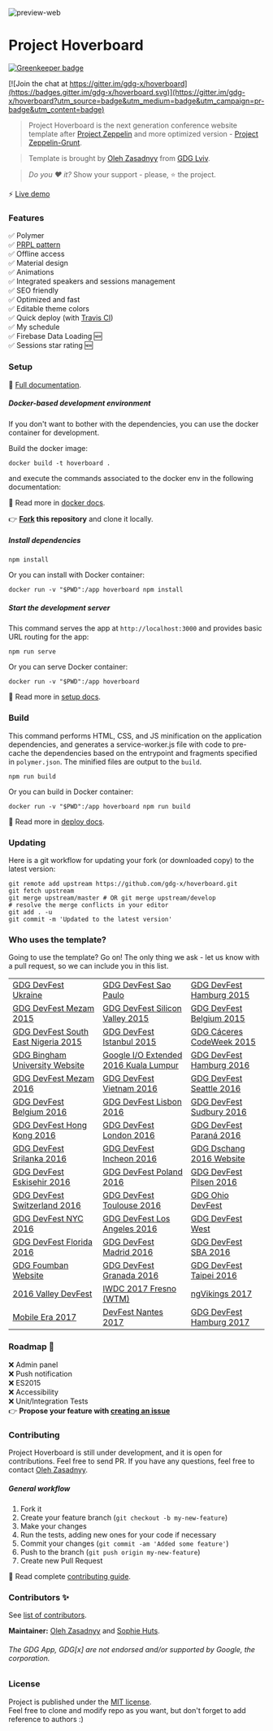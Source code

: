 ![preview-web](https://cloud.githubusercontent.com/assets/2954281/17777476/5dbbbe1c-6569-11e6-9cc4-77185ae9bf92.png)

# Project Hoverboard

[![Greenkeeper badge](https://badges.greenkeeper.io/gdgistanbul/devfest17.svg)](https://greenkeeper.io/)

[![Join the chat at https://gitter.im/gdg-x/hoverboard](https://badges.gitter.im/gdg-x/hoverboard.svg)](https://gitter.im/gdg-x/hoverboard?utm_source=badge&utm_medium=badge&utm_campaign=pr-badge&utm_content=badge)

> Project Hoverboard is the next generation conference website template after
[Project Zeppelin](https://github.com/gdg-x/zeppelin) and more optimized
version - [Project Zeppelin-Grunt](https://github.com/gdg-x/zeppelin-grunt).

> Template is brought by [Oleh Zasadnyy](https://plus.google.com/+OlehZasadnyy)
from [GDG Lviv](http://lviv.gdg.org.ua/).

> *Do you :heart: it?* Show your support - please, :star: the project.

:zap: [Live demo](https://hoverboard-dev.firebaseapp.com/)

### Features
:white_check_mark: Polymer  
:white_check_mark: [PRPL pattern](https://www.polymer-project.org/1.0/toolbox/server)  
:white_check_mark: Offline access  
:white_check_mark: Material design  
:white_check_mark: Animations  
:white_check_mark: Integrated speakers and sessions management  
:white_check_mark: SEO friendly  
:white_check_mark: Optimized and fast  
:white_check_mark: Editable theme colors  
:white_check_mark: Quick deploy (with [Travis CI](/docs/tutorials/deploy.md))  
:white_check_mark: My schedule  
:white_check_mark: Firebase Data Loading :new:  
:white_check_mark: Sessions star rating :new:  

### Setup
:book: [Full documentation](/docs/).

##### Docker-based development environment

If you don't want to bother with the dependencies, you can use the docker container for development.

Build the docker image:

    docker build -t hoverboard .

and execute the commands associated to the docker env in the following documentation:

:book: Read more in [docker docs](/docs/tutorials/docker.md).

:point_right: **[Fork](https://github.com/gdg-x/hoverboard/fork) this repository** and clone it locally.

##### Install dependencies

    npm install
    
Or you can install with Docker container: 
     
    docker run -v "$PWD":/app hoverboard npm install 

##### Start the development server

This command serves the app at `http://localhost:3000` and provides basic URL
routing for the app:

    npm run serve
    
Or you can serve Docker container:

    docker run -v "$PWD":/app hoverboard

:book: Read more in [setup docs](/docs/tutorials/set-up.md).


### Build

This command performs HTML, CSS, and JS minification on the application
dependencies, and generates a service-worker.js file with code to pre-cache the
dependencies based on the entrypoint and fragments specified in `polymer.json`.
The minified files are output to the `build`.

    npm run build

Or you can build in Docker container:

    docker run -v "$PWD":/app hoverboard npm run build

:book: Read more in [deploy docs](/docs/tutorials/deploy.md).   

### Updating
Here is a git workflow for updating your fork (or downloaded copy) to the latest version:
```
git remote add upstream https://github.com/gdg-x/hoverboard.git
git fetch upstream
git merge upstream/master # OR git merge upstream/develop
# resolve the merge conflicts in your editor
git add . -u
git commit -m 'Updated to the latest version'
```

### Who uses the template?

Going to use the template? Go on! The only thing we ask - let us know with a
pull request, so we can include you in this list.

| | | |
|------|------|------|
| [GDG DevFest Ukraine](http://devfest.gdg.org.ua)                | [GDG DevFest Sao Paulo](http://sp.devfest.com.br)                           | [GDG DevFest Hamburg 2015](http://devfest.de)               |
| [GDG DevFest Mezam 2015](https://devfest-mezam.gdgbambili.xyz)  | [GDG DevFest Silicon Valley 2015](http://devfest2015.gdgsv.com/)            | [GDG DevFest Belgium 2015](http://devfest.be/)              |
| [GDG DevFest South East Nigeria 2015](http://www.devfestse.com) | [GDG DevFest Istanbul 2015](https://www.devfesttr.com)                      | [GDG Cáceres CodeWeek 2015](http://codeweek.gdgcaceres.es)  |
| [GDG Bingham University Website](http://bhu.gdg.ng)             | [Google I/O Extended 2016 Kuala Lumpur](https://ioxkl2016.firebaseapp.com)  | [GDG DevFest Hamburg 2016](https://hamburg.devfest.de)      |
| [GDG DevFest Mezam 2016](https://devfest-mezam.gdgbambili.xyz)  | [GDG DevFest Vietnam 2016](https://devfest.vn)                              | [GDG DevFest Seattle 2016](https://devfest.gdgseattle.org)  |
| [GDG DevFest Belgium 2016](https://devfest.be)                  | [GDG DevFest Lisbon 2016](https://devfestlisbon.firebaseapp.com)            | [GDG DevFest Sudbury 2016](https://devfest.gdgsudbury.ca)   |
| [GDG DevFest Hong Kong 2016](https://devfest.gdghk.org)         | [GDG DevFest London 2016](https://devfest-london-2016.firebaseapp.com/)     | [GDG DevFest Paraná 2016](https://devfestpr.org/)           |  
| [GDG DevFest Srilanka 2016](https://devfest16.gdgsrilanka.org/) | [GDG DevFest Incheon 2016](http://devfest16in.gdg.kr/)                      | [GDG Dschang 2016 Website](http://gdgdschang.com)           |
| [GDG DevFest Eskisehir 2016](https://df16.gdgeskisehir.com/)    | [GDG DevFest Poland 2016](https://devfest.pl/)                              | [GDG DevFest Pilsen 2016](https://devfest.cz/)              |
| [GDG DevFest Switzerland 2016](https://devfest.ch/)             | [GDG DevFest Toulouse 2016](https://devfesttoulouse.fr/)                    | [GDG Ohio DevFest](https://ohiodevfest.com/)                |
| [GDG DevFest NYC 2016](https://devfestnyc.com/)                 | [GDG DevFest Los Angeles 2016](https://devfest.gdgla.org/)                  | [GDG DevFest West](https://devfest2016.gdgsv.com)           |
| [GDG DevFest Florida 2016](https://devfestflorida.org)          | [GDG DevFest Madrid 2016](https://gdgmadrid.com)                            | [GDG DevFest SBA 2016](https://devfest.gdgsba.org/)         |
| [GDG Foumban Website](https://gdgfoumban.org)                   | [GDG DevFest Granada 2016](http://devfest.gdggranada.com/)                  | [GDG DevFest Taipei 2016](http://devfest.gdg-taipei.org/)   |
| [2016 Valley DevFest](https://valleydevfest.com)                | [IWDC 2017 Fresno (WTM)](https://iwdc.wtmfresno.com/)                       | [ngVikings 2017](https://ngvikings.org)                     |
| [Mobile Era 2017](https://mobileera.rocks)                      | [DevFest Nantes 2017](https://devfest.gdgnantes.com)                        | [GDG DevFest Hamburg 2017](https://hamburg.devfest.de/)     |


### Roadmap :rocket:
:x: Admin panel    
:x: Push notification  
:x: ES2015  
:x: Accessibility  
:x: Unit/Integration Tests  
:point_right: __Propose your feature with [creating an issue](https://github.com/gdg-x/hoverboard/issues/new)__

### Contributing

Project Hoverboard is still under development, and it is open for contributions.
Feel free to send PR. If you have any questions, feel free to contact
[Oleh Zasadnyy](https://plus.google.com/+OlehZasadnyy).

##### General workflow
1. Fork it
2. Create your feature branch (`git checkout -b my-new-feature`)
3. Make your changes
4. Run the tests, adding new ones for your code if necessary
5. Commit your changes (`git commit -am 'Added some feature'`)
6. Push to the branch (`git push origin my-new-feature`)
7. Create new Pull Request

:book: Read complete [contributing guide](CONTRIBUTING.md).


### Contributors :sparkles:
See [list of contributors](https://github.com/gdg-x/hoverboard/graphs/contributors).

__Maintainer:__ [Oleh Zasadnyy](https://github.com/ozasadnyy) and [Sophie Huts](https://github.com/sophieH29).


###### The GDG App, GDG[x] are not endorsed and/or supported by Google, the corporation.


### License

Project is published under the [MIT license](https://github.com/gdg-x/hoverboard/blob/master/LICENSE.md).  
Feel free to clone and modify repo as you want, but don't forget to add reference to authors :)
